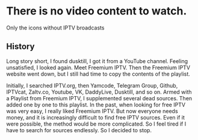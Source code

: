 <h1>There is no video content to watch.</h1>
Only the icons without IPTV broadcasts
<h2>History</h2>
Long story short, I found dusktill, I got it from a YouTube channel. Feeling unsatisfied, I looked again. Meet Freemium IPTV. Then the Freemium IPTV website went down, but I still had time to copy the contents of the playlist.

Initially, I searched IPTV.org, then Yamcode, Telegram Group, Github, IPTVcat, Zaltv.co, Youtube, VK, DaddyLive, Dusktill, and so on.
Armed with a Playlist from Freemium IPTV, I supplemented several dead sources. Then added one by one to this playlist.
In the past, when looking for free IPTV was very easy, I really liked Freemium IPTV. But now everyone needs money, and it is increasingly difficult to find free IPTV sources. Even if it were possible, the method would be more complicated.
So I feel tired if I have to search for sources endlessly. So I decided to stop.
